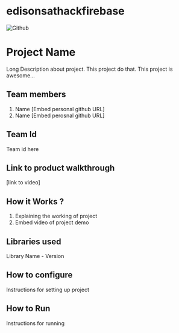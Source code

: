 # edisonsathackfirebase
![Github](https://user-images.githubusercontent.com/64391274/206931805-33d163dc-b609-4d14-8302-e863cd0c40ee.png)

# Project Name
Long Description about project. This project do that. This project is awesome...
## Team members
1. Name [Embed personal github URL]
2. Name [Embed perosnal github URL]
## Team Id
Team id here
## Link to product walkthrough
[link to video]
## How it Works ?
1. Explaining the working of project
2. Embed video of project demo
## Libraries used
Library Name - Version
## How to configure
Instructions for setting up project
## How to Run
Instructions for running
